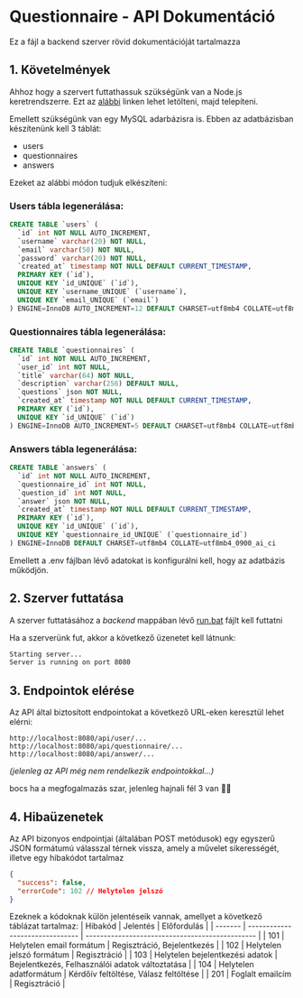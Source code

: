 # Questionnaire - API Dokumentáció
Ez a fájl a backend szerver rövid dokumentációját tartalmazza

## 1. Követelmények
Ahhoz hogy a szervert futtathassuk szükségünk van a Node.js keretrendszerre. Ezt az [alábbi](https://nodejs.org/en) linken lehet letölteni, majd telepíteni.

Emellett szükségünk van egy MySQL adarbázisra is. Ebben az adatbázisban készítenünk kell 3 táblát:
- users
- questionnaires
- answers

Ezeket az alábbi módon tudjuk elkészíteni:

### Users tábla legenerálása:
```sql
CREATE TABLE `users` (
  `id` int NOT NULL AUTO_INCREMENT,
  `username` varchar(20) NOT NULL,
  `email` varchar(50) NOT NULL,
  `password` varchar(20) NOT NULL,
  `created_at` timestamp NOT NULL DEFAULT CURRENT_TIMESTAMP,
  PRIMARY KEY (`id`),
  UNIQUE KEY `id_UNIQUE` (`id`),
  UNIQUE KEY `username_UNIQUE` (`username`),
  UNIQUE KEY `email_UNIQUE` (`email`)
) ENGINE=InnoDB AUTO_INCREMENT=12 DEFAULT CHARSET=utf8mb4 COLLATE=utf8mb4_0900_ai_ci
```

### Questionnaires tábla legenerálása:
```sql
CREATE TABLE `questionnaires` (
  `id` int NOT NULL AUTO_INCREMENT,
  `user_id` int NOT NULL,
  `title` varchar(64) NOT NULL,
  `description` varchar(256) DEFAULT NULL,
  `questions` json NOT NULL,
  `created_at` timestamp NOT NULL DEFAULT CURRENT_TIMESTAMP,
  PRIMARY KEY (`id`),
  UNIQUE KEY `id_UNIQUE` (`id`)
) ENGINE=InnoDB AUTO_INCREMENT=5 DEFAULT CHARSET=utf8mb4 COLLATE=utf8mb4_0900_ai_ci
```
### Answers tábla legenerálása:
```sql
CREATE TABLE `answers` (
  `id` int NOT NULL AUTO_INCREMENT,
  `questionnaire_id` int NOT NULL,
  `question_id` int NOT NULL,
  `answer` json NOT NULL,
  `created_at` timestamp NOT NULL DEFAULT CURRENT_TIMESTAMP,
  PRIMARY KEY (`id`),
  UNIQUE KEY `id_UNIQUE` (`id`),
  UNIQUE KEY `questionnaire_id_UNIQUE` (`questionnaire_id`)
) ENGINE=InnoDB DEFAULT CHARSET=utf8mb4 COLLATE=utf8mb4_0900_ai_ci
```

Emellett a .env fájlban lévő adatokat is konfigurálni kell, hogy az adatbázis működjön.

## 2. Szerver futtatása
A szerver futtatásához a *backend* mappában lévő [run.bat](./run.bat) fájlt kell futtatni

Ha a szerverünk fut, akkor a következő üzenetet kell látnunk:

```bash
Starting server...
Server is running on port 8080
```

## 3. Endpointok elérése
Az API által biztosított endpointokat a következő URL-eken keresztül lehet elérni:

```
http://localhost:8080/api/user/...
http://localhost:8080/api/questionnaire/...
http://localhost:8080/api/answer/...
```

*(jelenleg az API még nem rendelkezik endpointokkal...)*

bocs ha a megfogalmazás szar, jelenleg hajnali fél 3 van 🥱💀

## 4. Hibaüzenetek

Az API bizonyos endpointjai (általában POST metódusok) egy egyszerű JSON formátumú válasszal térnek vissza, amely a művelet sikerességét, illetve egy hibakódot tartalmaz
```json
{
  "success": false,
  "errorCode": 102 // Helytelen jelszó
}
```

Ezeknek a kódoknak külön jelentéseik vannak, amellyet a következő táblázat tartalmaz:
| Hibakód | Jelentés                        | Előfordulás                                     |
| ------- | ------------------------------- | ----------------------------------------------- |
| 101     | Helytelen email formátum        | Regisztráció, Bejelentkezés                     |
| 102     | Helytelen jelszó formátum       | Regisztráció                                    |
| 103     | Helytelen bejelentkezési adatok | Bejelentkezés, Felhasználói adatok változtatása |
| 104     | Helytelen adatformátum          | Kérdőív feltöltése, Válasz feltöltése           |
| 201     | Foglalt emailcím                | Regisztráció                                    |

